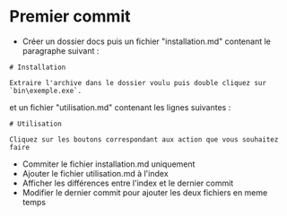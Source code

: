 # Premier commit

* Créer un dossier docs puis un fichier "installation.md" contenant le paragraphe suivant :

```
# Installation

Extraire l'archive dans le dossier voulu puis double cliquez sur `bin\exemple.exe`.

```

et un fichier "utilisation.md" contenant les lignes suivantes :

```
# Utilisation

Cliquez sur les boutons correspondant aux action que vous souhaitez faire
```

* Commiter le fichier installation.md uniquement
* Ajouter le fichier utilisation.md à l'index
* Afficher les différences entre l'index et le dernier commit
* Modifier le dernier commit pour ajouter les deux fichiers en meme temps



